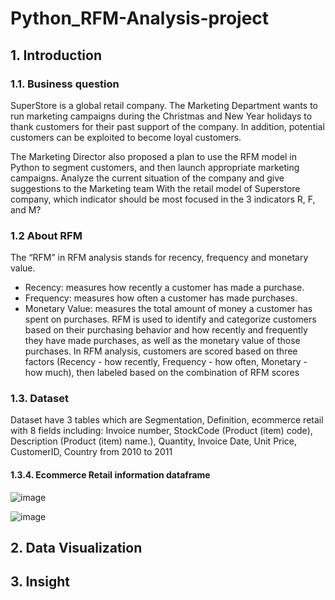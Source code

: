 # Python_RFM-Analysis-project

## 1. Introduction
### 1.1. Business question

SuperStore is a global retail company. The Marketing Department wants to run marketing campaigns during the Christmas and New Year holidays to thank customers for their past support of the company. In addition, potential customers can be exploited to become loyal customers.

The Marketing Director also proposed a plan to use the RFM model in Python to segment customers, and then launch appropriate marketing campaigns. Analyze the current situation of the company and give suggestions to the Marketing team
With the retail model of Superstore company, which indicator should be most focused in the 3 indicators R, F, and M?

### 1.2 About RFM
The “RFM” in RFM analysis stands for recency, frequency and monetary value.
- Recency: measures how recently a customer has made a purchase.
- Frequency: measures how often a customer has made purchases.
- Monetary Value: measures the total amount of money a customer has spent on purchases.
RFM is used to identify and categorize customers based on their purchasing behavior and how recently and frequently they have made purchases, as well as the monetary value of those purchases.
In RFM analysis, customers are scored based on three factors (Recency - how recently, Frequency - how often, Monetary - how much), then labeled based on the combination of RFM scores
### 1.3. Dataset
Dataset have 3 tables which are Segmentation, Definition, ecommerce retail with 8 fields including: Invoice number, StockCode (Product (item) code),	Description (Product (item) name.),	Quantity,	Invoice Date,	Unit Price,	CustomerID,	Country from 2010 to 2011
#### 1.3.4. Ecommerce Retail information dataframe 
![image](https://github.com/uyennguyen307/Python_RFM-Analysis-project/assets/162019618/d4d54fd8-9bd4-42a3-bd5e-d30e10917a78)

![image](https://github.com/uyennguyen307/Python_RFM-Analysis-project/assets/162019618/f84ad590-1a7a-46e3-9eeb-695b5603512f)


## 2. Data Visualization
## 3. Insight
